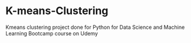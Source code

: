 # K-means-Clustering
Kmeans clustering project done for Python for Data Science and Machine Learning Bootcamp course on Udemy
